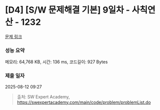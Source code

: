 # [D4] [S/W 문제해결 기본] 9일차 - 사칙연산 - 1232 

[문제 링크](https://swexpertacademy.com/main/code/problem/problemDetail.do?contestProbId=AV141J8KAIcCFAYD) 

### 성능 요약

메모리: 64,768 KB, 시간: 136 ms, 코드길이: 927 Bytes

### 제출 일자

2025-08-12 09:27



> 출처: SW Expert Academy, https://swexpertacademy.com/main/code/problem/problemList.do